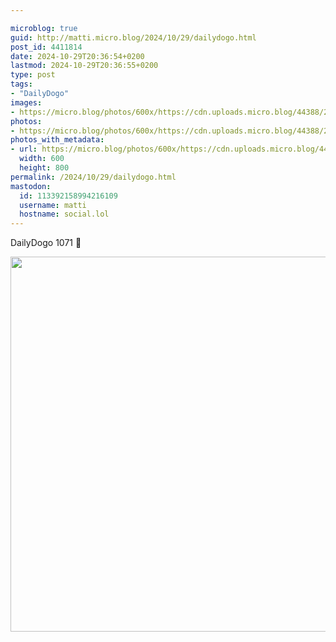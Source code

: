 ```yaml
---

microblog: true
guid: http://matti.micro.blog/2024/10/29/dailydogo.html
post_id: 4411814
date: 2024-10-29T20:36:54+0200
lastmod: 2024-10-29T20:36:55+0200
type: post
tags:
- "DailyDogo"
images:
- https://micro.blog/photos/600x/https://cdn.uploads.micro.blog/44388/2024/b85051aa2c2c4daaab665fb4aba58569.jpg
photos:
- https://micro.blog/photos/600x/https://cdn.uploads.micro.blog/44388/2024/b85051aa2c2c4daaab665fb4aba58569.jpg
photos_with_metadata:
- url: https://micro.blog/photos/600x/https://cdn.uploads.micro.blog/44388/2024/b85051aa2c2c4daaab665fb4aba58569.jpg
  width: 600
  height: 800
permalink: /2024/10/29/dailydogo.html
mastodon:
  id: 113392158994216109
  username: matti
  hostname: social.lol
---
```

DailyDogo 1071 🐶

<img src="/media/uploads/2024/b85051aa2c2c4daaab665fb4aba58569.jpg" width="600" alt="" />
